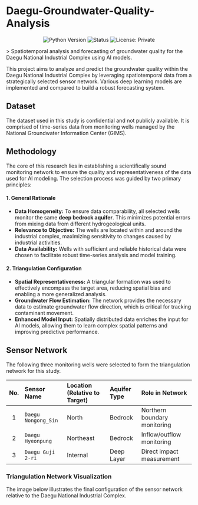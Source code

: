 # Daegu-Groundwater-Quality-Analysis

<p align="center">
  <img src="https://img.shields.io/badge/Python-3.9%2B-blue?style=for-the-badge&logo=python" alt="Python Version">
  <img src="https://img.shields.io/badge/Status-In%20Progress-green?style=for-the-badge" alt="Status">
  <img src="https://img.shields.io/badge/License-Private-lightgrey?style=for-the-badge" alt="License: Private">
</p>
> Spatiotemporal analysis and forecasting of groundwater quality for the Daegu National Industrial Complex using AI models.

This project aims to analyze and predict the groundwater quality within the Daegu National Industrial Complex by leveraging spatiotemporal data from a strategically selected sensor network. Various deep learning models are implemented and compared to build a robust forecasting system.



## Dataset

The dataset used in this study is confidential and not publicly available. It is comprised of time-series data from monitoring wells managed by the National Groundwater Information Center (GIMS).



## Methodology

The core of this research lies in establishing a scientifically sound monitoring network to ensure the quality and representativeness of the data used for AI modeling. The selection process was guided by two primary principles:



#### 1\. General Rationale

  - **Data Homogeneity:** To ensure data comparability, all selected wells monitor the same **deep bedrock aquifer**. This minimizes potential errors from mixing data from different hydrogeological units.
  - **Relevance to Objective:** The wells are located within and around the industrial complex, maximizing sensitivity to changes caused by industrial activities.
  - **Data Availability:** Wells with sufficient and reliable historical data were chosen to facilitate robust time-series analysis and model training.



#### 2\. Triangulation Configuration

  - **Spatial Representativeness:** A triangular formation was used to effectively encompass the target area, reducing spatial bias and enabling a more generalized analysis.
  - **Groundwater Flow Estimation:** The network provides the necessary data to estimate groundwater flow direction, which is critical for tracking contaminant movement.
  - **Enhanced Model Input:** Spatially distributed data enriches the input for AI models, allowing them to learn complex spatial patterns and improving predictive performance.



## Sensor Network

The following three monitoring wells were selected to form the triangulation network for this study.

| No. | Sensor Name | Location (Relative to Target) | Aquifer Type | Role in Network |
|:---:|:---|:---|:---|:---|
| 1 | `Daegu Nongong_Sin` | North | Bedrock | Northern boundary monitoring |
| 2 | `Daegu Hyeonpung` | Northeast | Bedrock | Inflow/outflow monitoring |
| 3 | `Daegu Guji 2-ri` | Internal | Deep Layer | Direct impact measurement |

### Triangulation Network Visualization

The image below illustrates the final configuration of the sensor network relative to the Daegu National Industrial Complex.
